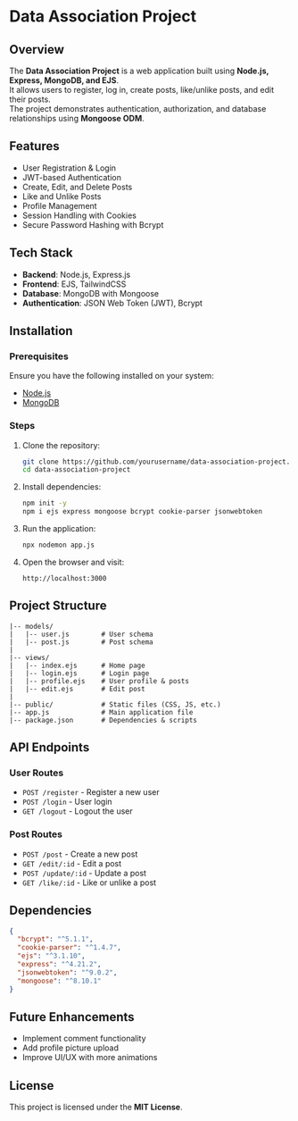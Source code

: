 # Data Association Project

## Overview

The **Data Association Project** is a web application built using **Node.js, Express, MongoDB, and EJS**.<br>
It allows users to register, log in, create posts, like/unlike posts, and edit their posts.<br>
The project demonstrates authentication, authorization, and database relationships using **Mongoose ODM**.

## Features

- User Registration & Login
- JWT-based Authentication
- Create, Edit, and Delete Posts
- Like and Unlike Posts
- Profile Management
- Session Handling with Cookies
- Secure Password Hashing with Bcrypt

## Tech Stack

- **Backend**: Node.js, Express.js
- **Frontend**: EJS, TailwindCSS
- **Database**: MongoDB with Mongoose
- **Authentication**: JSON Web Token (JWT), Bcrypt

## Installation

### Prerequisites

Ensure you have the following installed on your system:

- [Node.js](https://nodejs.org/)
- [MongoDB](https://www.mongodb.com/)

### Steps

1. Clone the repository:
   ```bash
   git clone https://github.com/yourusername/data-association-project.git
   cd data-association-project
   ```
2. Install dependencies:
   ```bash
   npm init -y
   npm i ejs express mongoose bcrypt cookie-parser jsonwebtoken
   ```
3. Run the application:
   ```bash
   npx nodemon app.js
   ```
4. Open the browser and visit:
   ```
   http://localhost:3000
   ```

## Project Structure

```
|-- models/
|   |-- user.js        # User schema
|   |-- post.js        # Post schema
|
|-- views/
|   |-- index.ejs      # Home page
|   |-- login.ejs      # Login page
|   |-- profile.ejs    # User profile & posts
|   |-- edit.ejs       # Edit post
|
|-- public/            # Static files (CSS, JS, etc.)
|-- app.js             # Main application file
|-- package.json       # Dependencies & scripts
```

## API Endpoints

### User Routes

- `POST /register` - Register a new user
- `POST /login` - User login
- `GET /logout` - Logout the user

### Post Routes

- `POST /post` - Create a new post
- `GET /edit/:id` - Edit a post
- `POST /update/:id` - Update a post
- `GET /like/:id` - Like or unlike a post

## Dependencies

```json
{
  "bcrypt": "^5.1.1",
  "cookie-parser": "^1.4.7",
  "ejs": "^3.1.10",
  "express": "^4.21.2",
  "jsonwebtoken": "^9.0.2",
  "mongoose": "^8.10.1"
}
```

## Future Enhancements

- Implement comment functionality
- Add profile picture upload
- Improve UI/UX with more animations

## License

This project is licensed under the **MIT License**.